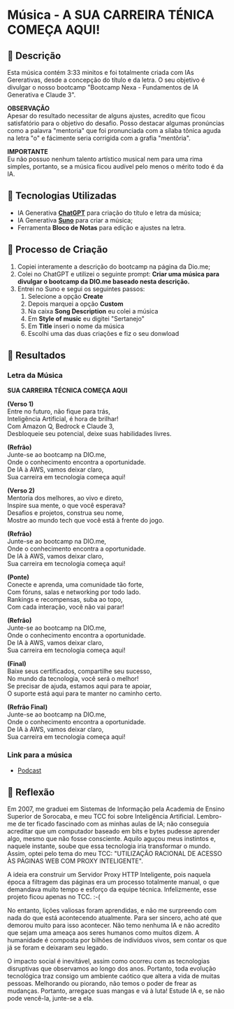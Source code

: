 # Música - A SUA CARREIRA TÉNICA COMEÇA AQUI!

## 📒 Descrição
Esta música contém 3:33 minitos e foi totalmente criada com IAs Gererativas, desde a concepção do título e da letra. O seu objetivo é divulgar o nosso bootcamp "Bootcamp Nexa - Fundamentos de IA Generativa e Claude 3". 

**OBSERVAÇÃO**  
Apesar do resultado necessitar de alguns ajustes, acredito que ficou satisfatório para o objetivo do desafio. Posso destacar algumas pronúncias como a palavra "mentoria" que foi pronunciada com a sílaba tônica aguda na letra "o" e fácimente seria corrigida com a grafia "mentôria".

**IMPORTANTE**  
Eu não possuo nenhum talento artístico musical nem para uma rima simples, portanto, se a música ficou audível pelo menos o mérito todo é da IA.

## 🤖 Tecnologias Utilizadas
- IA Generativa **[ChatGPT](https://chat.openai.com)** para criação do título e letra da música;
- IA Generativa **[Suno](https://suno.com/)** para criar a música;
- Ferramenta **Bloco de Notas** para edição e ajustes na letra.

## 🧐 Processo de Criação
1. Copiei interamente a descrição do bootcamp na página da Dio.me;
2. Colei no ChatGPT e utilizei o seguinte prompt: **Criar uma música para divulgar o bootcamp da DIO.me baseado nesta descrição.**
3. Entrei no Suno e segui os seguintes passos:
   1. Selecione a opção **Create**
   2. Depois marquei a opção **Custom**
   3. Na caixa **Song Description** eu colei a música
   4. Em **Style of music** eu digitei "Sertanejo"
   5. Em **Title** inseri o nome da música
   6. Escolhi uma das duas criações e fiz o seu donwload

## 🚀 Resultados
### Letra da Música
**SUA CARREIRA TÉCNICA COMEÇA AQUI**

**(Verso 1)**  
Entre no futuro, não fique para trás,  
Inteligência Artificial, é hora de brilhar!  
Com Amazon Q, Bedrock e Claude 3,  
Desbloqueie seu potencial, deixe suas habilidades livres.  


**(Refrão)**  
Junte-se ao bootcamp na DIO.me,  
Onde o conhecimento encontra a oportunidade.  
De IA à AWS, vamos deixar claro,  
Sua carreira em tecnologia começa aqui!  


**(Verso 2)**  
Mentoria dos melhores, ao vivo e direto,  
Inspire sua mente, o que você esperava?  
Desafios e projetos, construa seu nome,  
Mostre ao mundo tech que você está à frente do jogo.  


**(Refrão)**  
Junte-se ao bootcamp na DIO.me,  
Onde o conhecimento encontra a oportunidade.  
De IA à AWS, vamos deixar claro,  
Sua carreira em tecnologia começa aqui!  

**(Ponte)**  
Conecte e aprenda, uma comunidade tão forte,  
Com fóruns, salas e networking por todo lado.  
Rankings e recompensas, suba ao topo,  
Com cada interação, você não vai parar!  


**(Refrão)**  
Junte-se ao bootcamp na DIO.me,  
Onde o conhecimento encontra a oportunidade.  
De IA à AWS, vamos deixar claro,  
Sua carreira em tecnologia começa aqui!  


**(Final)**  
Baixe seus certificados, compartilhe seu sucesso,  
No mundo da tecnologia, você será o melhor!  
Se precisar de ajuda, estamos aqui para te apoiar,  
O suporte está aqui para te manter no caminho certo.  


**(Refrão Final)**  
Junte-se ao bootcamp na DIO.me,  
Onde o conhecimento encontra a oportunidade.  
De IA à AWS, vamos deixar claro,  
Sua carreira em tecnologia começa aqui!  


### Link para a música
- [Podcast](/Formando_Heróis_Veterinários.mp3)

## 💭 Reflexão
Em 2007, me graduei em Sistemas de Informação pela Academia de Ensino Superior de Sorocaba, e meu TCC foi sobre Inteligência Artificial. Lembro-me de ter ficado fascinado com as minhas aulas de IA; não conseguia acreditar que um computador baseado em bits e bytes pudesse aprender algo, mesmo que não fosse consciente. Aquilo aguçou meus instintos e, naquele instante, soube que essa tecnologia iria transformar o mundo. Assim, optei pelo tema do meu TCC: "UTILIZAÇÃO RACIONAL DE ACESSO ÀS PÁGINAS WEB COM PROXY INTELIGENTE".

A ideia era construir um Servidor Proxy HTTP Inteligente, pois naquela época a filtragem das páginas era um processo totalmente manual, o que demandava muito tempo e esforço da equipe técnica. Infelizmente, esse projeto ficou apenas no TCC. :-(

No entanto, lições valiosas foram aprendidas, e não me surpreendo com nada do que está acontecendo atualmente. Para ser sincero, acho até que demorou muito para isso acontecer. Não temo nenhuma IA e não acredito que sejam uma ameaça aos seres humanos como muitos dizem. A humanidade é composta por bilhões de indivíduos vivos, sem contar os que já se foram e deixaram seu legado.

O impacto social é inevitável, assim como ocorreu com as tecnologias disruptivas que observamos ao longo dos anos. Portanto, toda evolução tecnológica traz consigo um ambiente caótico que altera a vida de muitas pessoas. Melhorando ou piorando, não temos o poder de frear as mudanças. Portanto, arregaçe suas mangas e vá à luta! Estude IA e, se não pode vencê-la, junte-se a ela.
